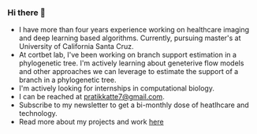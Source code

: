 ### Hi there 👋

<!--
**pratikkatte/pratikkatte** is a ✨ _special_ ✨ repository because its `README.md` (this file) appears on your GitHub profile.

Here are some ideas to get you started:

- 🔭 I’m currently working on ...
- 🌱 I’m currently learning ...
- 👯 I’m looking to collaborate on ...
- 🤔 I’m looking for help with ...
- 💬 Ask me about ...
- 📫 How to reach me: ...
- 😄 Pronouns: ...
- ⚡ Fun fact: ...
-->
- I have more than four years experience working on healthcare imaging and deep learning based algorithms. Currently, pursuing master's at University of California Santa Cruz.
- At cortbet lab, I've been working on branch support estimation in a phylogenetic tree. I'm actively learning about geneterive flow models and other approaches we can leverage to estimate the support of a branch in a phylogenetic tree.
- I'm actively looking for internships in computational biology.
- I can be reached at pratikkatte7@gmail.com.
- Subscribe to my newsletter to get a bi-monthly dose of heatlhcare and technology.
- Read more about my projects and work [here](https://pratikkatte.github.io/)

